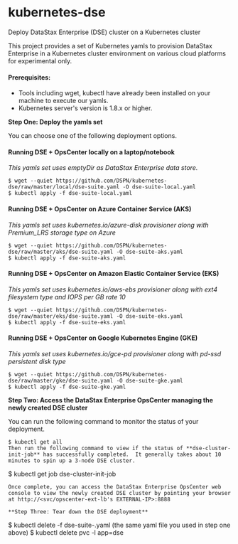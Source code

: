 # kubernetes-dse
Deploy DataStax Enterprise (DSE) cluster on a Kubernetes cluster

This project provides a set of Kubernetes yamls to provision DataStax Enterprise in a Kubernetes cluster environment on various cloud platforms for experimental only.

#### Prerequisites:
* Tools including wget, kubectl have already been installed on your machine to execute our yamls.
* Kubernetes server's version is 1.8.x or higher. 

**Step One: Deploy the yamls set**

You can choose one of the following deployment options.

#### Running DSE + OpsCenter locally on a laptop/notebook
*This yamls set uses emptyDir as DataStax Enterprise data store.*
```
$ wget --quiet https://github.com/DSPN/kubernetes-dse/raw/master/local/dse-suite.yaml -O dse-suite-local.yaml
$ kubectl apply -f dse-suite-local.yaml
```

#### Running DSE + OpsCenter on Azure Container Service (AKS)
*This yamls set uses kubernetes.io/azure-disk provisioner along with Premium_LRS storage type on Azure*
```
$ wget --quiet https://github.com/DSPN/kubernetes-dse/raw/master/aks/dse-suite.yaml -O dse-suite-aks.yaml
$ kubectl apply -f dse-suite-aks.yaml
```

#### Running DSE + OpsCenter on Amazon Elastic Container Service (EKS)
*This yamls set uses kubernetes.io/aws-ebs provisioner along with ext4 filesystem type and IOPS per GB rate 10* 
```
$ wget --quiet https://github.com/DSPN/kubernetes-dse/raw/master/eks/dse-suite.yaml -O dse-suite-eks.yaml
$ kubectl apply -f dse-suite-eks.yaml
```

#### Running DSE + OpsCenter on Google Kubernetes Engine (GKE)
*This yamls set uses kubernetes.io/gce-pd provisioner along with pd-ssd persistent disk type*
```
$ wget --quiet https://github.com/DSPN/kubernetes-dse/raw/master/gke/dse-suite.yaml -O dse-suite-gke.yaml
$ kubectl apply -f dse-suite-gke.yaml
```

**Step Two: Access the DataStax Enterprise OpsCenter managing the newly created DSE cluster**

You can run the following command to monitor the status of your deployment.
```
$ kubectl get all
Then run the following command to view if the status of **dse-cluster-init-job** has successfully completed.  It generally takes about 10 minutes to spin up a 3-node DSE cluster.
```
$ kubectl get job dse-cluster-init-job
```
Once complete, you can access the DataStax Enterprise OpsCenter web console to view the newly created DSE cluster by pointing your browser at http://<svc/opscenter-ext-lb's EXTERNAL-IP>:8888

**Step Three: Tear down the DSE deployment**
```
$ kubectl delete -f dse-suite-<your cloud platform choice>.yaml (the same yaml file you used in step one above)
$ kubectl delete pvc -l app=dse
```

